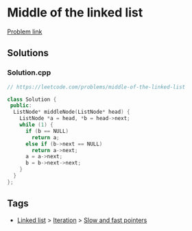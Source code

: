 # Middle of the linked list

[Problem link](https://leetcode.com/problems/middle-of-the-linked-list)

## Solutions


### Solution.cpp
```cpp
// https://leetcode.com/problems/middle-of-the-linked-list

class Solution {
 public:
  ListNode* middleNode(ListNode* head) {
    ListNode *a = head, *b = head->next;
    while (1) {
      if (b == NULL)
        return a;
      else if (b->next == NULL)
        return a->next;
      a = a->next;
      b = b->next->next;
    }
  }
};
```
## Tags

* [Linked list](/Collections/linked-list.md#linked-list) > [Iteration](/Collections/linked-list.md#iteration) > [Slow and fast pointers](/Collections/linked-list.md#slow-and-fast-pointers)
